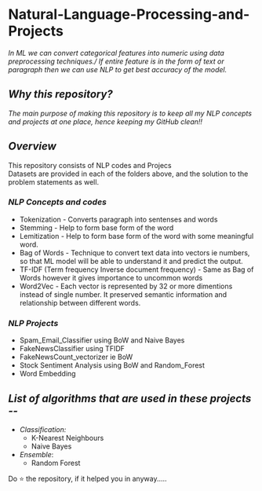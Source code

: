 # Natural-Language-Processing-and-Projects
*In ML we can convert categorical features into numeric using data preprocessing techniques./
If entire feature is in the form of text or paragraph then we can use NLP to get best accuracy of the model.*

## *Why this repository?*
*The main purpose of making this repository is to keep all my NLP concepts and projects at one place, hence keeping my GitHub clean!!*

## *Overview*
This repository consists of NLP codes and Projecs\
Datasets are provided in each of the folders above, and the solution to the problem statements as well.
### *NLP Concepts and codes*
* Tokenization - Converts paragraph into sentenses and words
* Stemming - Help to form base form of the word
* Lemitization - Help to form base form of the word with some meaningful word.
* Bag of Words - Technique to convert text data into vectors ie numbers, so that ML model will be able to understand it and predict the output.
* TF-IDF (Term frequency Inverse document frequency) - Same as Bag of Words however it gives importance to uncommon words
* Word2Vec - Each vector is represented by 32 or more dimentions instead of single number. It preserved semantic information and relationship between different words.

### *NLP Projects*
* Spam_Email_Classifier using BoW and Naive Bayes
* FakeNewsClassifier using TFIDF
* FakeNewsCount_vectorizer ie BoW
* Stock Sentiment Analysis using BoW and Random_Forest
* Word Embedding

## *List of algorithms that are used in these projects --*
* *Classification:*
  * K-Nearest Neighbours
  * Naive Bayes
* *Ensemble*:
  * Random Forest


Do ⭐ the repository, if it helped you in anyway.....


